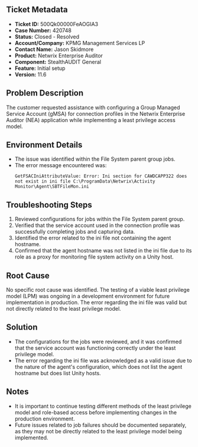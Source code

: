 ## Ticket Metadata
- **Ticket ID:** 500Qk00000FeAOGIA3
- **Case Number:** 420748
- **Status:** Closed - Resolved
- **Account/Company:** KPMG Management Services LP
- **Contact Name:** Jason Skidmore
- **Product:** Netwrix Enterprise Auditor
- **Component:** StealthAUDIT General
- **Feature:** Initial setup
- **Version:** 11.6

## Problem Description
The customer requested assistance with configuring a Group Managed Service Account (gMSA) for connection profiles in the Netwrix Enterprise Auditor (NEA) application while implementing a least privilege access model.

## Environment Details
- The issue was identified within the File System parent group jobs.
- The error message encountered was: 
  ```
  GetFSACIniAttributeValue: Error: Ini section for CAWDCAPP322 does not exist in ini file C:\ProgramData\Netwrix\Activity Monitor\Agent\SBTFileMon.ini
  ```

## Troubleshooting Steps
1. Reviewed configurations for jobs within the File System parent group.
2. Verified that the service account used in the connection profile was successfully completing jobs and capturing data.
3. Identified the error related to the ini file not containing the agent hostname.
4. Confirmed that the agent hostname was not listed in the ini file due to its role as a proxy for monitoring file system activity on a Unity host.

## Root Cause
No specific root cause was identified. The testing of a viable least privilege model (LPM) was ongoing in a development environment for future implementation in production. The error regarding the ini file was valid but not directly related to the least privilege model.

## Solution
- The configurations for the jobs were reviewed, and it was confirmed that the service account was functioning correctly under the least privilege model.
- The error regarding the ini file was acknowledged as a valid issue due to the nature of the agent's configuration, which does not list the agent hostname but does list Unity hosts.

## Notes
- It is important to continue testing different methods of the least privilege model and role-based access before implementing changes in the production environment.
- Future issues related to job failures should be documented separately, as they may not be directly related to the least privilege model being implemented.